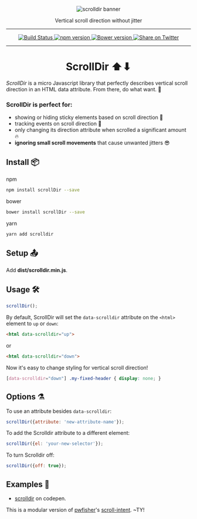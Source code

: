 <figure align="center">
  <img alt="scrolldir banner" src="https://cloud.githubusercontent.com/assets/1074042/22093384/09f3c2a6-ddba-11e6-8706-7e63be185448.jpg" />
</figure>
<p align="center">Vertical scroll direction without jitter</p>

<hr>

<p align="center">
  <a href="https://travis-ci.org/dollarshaveclub/scrolldir/">
    <img alt="Build Status" src="https://travis-ci.org/dollarshaveclub/scrolldir.svg?branch=master" />
  </a>
  <a href="https://www.npmjs.com/package/scrolldir">
    <img alt="npm version" src="https://badge.fury.io/js/scrolldir.svg" />
  </a>
  <a href="https://github.com/dollarshaveclub/scrolldir"> 
    <img alt="Bower version" src="https://badge.fury.io/bo/scrolldir.svg" />
  </a>
  <a href="https://twitter.com/home?status=ScrollDir%2C%20a%20micro%20JS%20lib%20that%20describes%20vertical%20scroll%20direction.%20https%3A%2F%2Fgithub.com%2Fdollarshaveclub%2Fscrolldir%20by%20%40pfisher42%20co%20%40yowainwright%20%40DSCEngineering">
    <img alt="Share on Twitter" src="https://img.shields.io/twitter/url/http/shields.io.svg?style=social&maxAge=2592000" />
  </a>
</p>

<hr>

<h1 align="center">ScrollDir ⬆⬇</h1>

_ScrollDir_ is a micro Javascript library that perfectly describes vertical scroll direction in an HTML data attribute. From there, do what want.&nbsp;💪

### ScrollDir is perfect for:
-  showing or hiding sticky elements based on scroll direction 🐥
-  tracking events on scroll direction 🔬
-  only changing its direction attribute when scrolled a significant amount 🔥
-  **ignoring small scroll movements** that cause unwanted jitters 😎

## Install 📦

npm
```sh
npm install scrollDir --save
```
bower
```sh
bower install scrollDir --save
```
yarn
```sh
yarn add scrolldir 
```

## Setup 📤

Add **dist/scrolldir.min.js**.

## Usage 🛠


```javascript
scrollDir();
```
By default, ScrollDir will set the `data-scrolldir` attribute on the `<html>` element to `up` or `down`:

```html
<html data-scrolldir="up">
```
or
```html
<html data-scrolldir="down">
```

Now it's easy to change styling for vertical scroll direction!

```css
[data-scrolldir="down"] .my-fixed-header { display: none; }
```

## Options ⚗

To use an attribute besides `data-scrolldir`:
```javascript
scrollDir({attribute: 'new-attribute-name'});
```

To add the Scrolldir attribute to a different element:
```javascript
scrollDir({el: 'your-new-selector'});
```

To turn Scrolldir off:
```javascript
scrollDir({off: true});
```

## Examples 🌴

- [scrolldir](http://codepen.io/yowainwright/pen/9d5a6c6dcf2c17e351dcccfe98158e8b) on codepen.

This is a modular version of [pwfisher](https://github.com/pwfisher)'s [scroll-intent](https://github.com/pwfisher/scroll-intent.js). ~TY!
